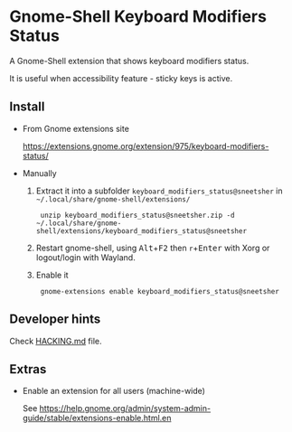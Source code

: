 # Gnome-Shell Keyboard Modifiers Status

 A Gnome-Shell extension that shows keyboard modifiers status.
 
 It is useful when accessibility feature - sticky keys is active.
 

## Install

- From Gnome extensions site

    https://extensions.gnome.org/extension/975/keyboard-modifiers-status/

- Manually

    1. Extract it into a subfolder `keyboard_modifiers_status@sneetsher` in `~/.local/share/gnome-shell/extensions/`
    
            unzip keyboard_modifiers_status@sneetsher.zip -d ~/.local/share/gnome-shell/extensions/keyboard_modifiers_status@sneetsher
    
    2. Restart gnome-shell, using <kbd>Alt</kbd>+<kbd>F2</kbd> then `r`+<kbd>Enter</kbd> with Xorg or logout/login with Wayland.
    
    3. Enable it
    
            gnome-extensions enable keyboard_modifiers_status@sneetsher


## Developer hints

 Check [HACKING.md](HACKING.md) file.
    

## Extras

- Enable an extension for all users (machine-wide)

    See https://help.gnome.org/admin/system-admin-guide/stable/extensions-enable.html.en
